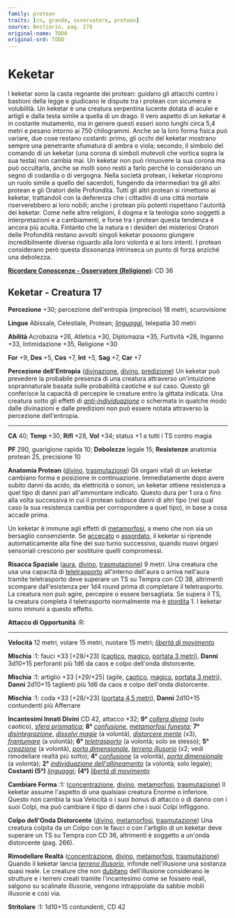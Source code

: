 ```yaml
---
family: protean
traits: [cn, grande, osservatore, protean]
source: Bestiario, pag. 278
original-name: TODO
original-srd: TODO
---
```


# Keketar

I keketar sono la casta regnante dei protean: guidano gli attacchi contro i
bastioni della legge e giudicano le dispute tra i protean con sicumera e
volubilità. Un keketar è una creatura serpentina lucente dotata di aculei e
artigli e dalla testa simile a quella di un drago. Il vero aspetto di un keketar
è in costante mutamento, ma in genere questi esseri sono lunghi circa 5,4 metri
e pesano intorno ai 750 chilogrammi. Anche se la loro forma fisica può variare,
due cose restano costanti: primo, gli occhi del keketar mostrano sempre una
penetrante sfumatura di ambra o viola; secondo, il simbolo del comando di un
keketar (una corona di simboli mutevoli che vortica sopra la sua testa) non
cambia mai. Un keketar non può rimuovere la sua corona ma può occultarla, anche
se molti sono restii a farlo perché lo considerano un segno di codardia o di
vergogna. Nella società protean, i keketar ricoprono un ruolo simile a quello
dei sacerdoti, fungendo da intermediari tra gli altri protean e gli Oratori
delle Profondità. Tutti gli altri protean si rimettono ai keketar, trattandoli
con la deferenza che i cittadini di una città mortale riserverebbero ai loro
nobili; anche i protean più potenti rispettano l'autorità dei keketar. Come
nelle altre religioni, il dogma e la teologia sono soggetti a interpretazioni e
a cambiamenti, e forse tra i protean questa tendenza è ancora più acuita.
Fintanto che la natura e i desideri dei misteriosi Oratori delle Profondità
restano avvolti singoli keketar possono giungere incredibilmente diverse
riguardo alla loro volontà e ai loro intenti. I protean considerano però questa
dissonanza intrinseca un punto di forza anziché una debolezza.

**[Ricordare Conoscenze - Osservatore (Religione)](/azioni/abilita/ricordare-conoscenze)**:
CD 36

## Keketar - Creatura 17

**Percezione** +30; percezione dell'entropia (impreciso) 18 metri, scurovisione

**Lingue** Abissale, Celestiale, Protean; _[linguaggi](/incantesimi/linguaggi)_,
telepatia 30 metri

**Abilità** Acrobazia +26, Atletica +30, Diplomazia +35, Furtività +28, Inganno
+33, Intimidazione +35, Religione +30

**For** +9, **Des** +5, **Cos** +7, **Int** +5, **Sag** +7, **Car** +7

**Percezione dell'Entropia** ([divinazione](/tratti/divinazione),
[divino](/tratti/divino), [predizione](/tratti/predizione)) Un keketar può
prevedere la probabile presenza di una creatura attraverso un'intuizione
soprannaturale basata sulle probabilità caotiche e sul caso. Questo gli
conferisce la capacità di percepire le creature entro la gittata indicata. Una
creatura sotto gli effetti di
_[anti-individuazione](/incantesimi/anti-individuazione)_ o schermata in qualche
modo dalle divinazioni e dalle predizioni non può essere notata attraverso la
percezione dell'entropia.

---

**CA** 40; **Temp** +30, **Rifl** +28, **Vol** +34; status +1 a tutti i TS
contro magia

**PF** 290, guarigione rapida 10; **Debolezze** legale 15; **Resistenze**
anatomia protean 25, precisione 10

**Anatomia Protean** ([divino](/tratti/divino),
[trasmutazione](/tratti/trasmutazione)) Gli organi vitali di un keketar cambiano
forma e posizione in continuazione. Immediatamente dopo avere subito danni da
acido, da elettricità o sonori, un keketar ottiene resistenza a quel tipo di
danni pari all'ammontare indicato. Questo dura per 1 ora o fino alla volta
successiva in cui il protean subisce danni di altri tipo (nel qual caso la sua
resistenza cambia per corrispondere a quel tipo), in base a cosa accade prima.

Un keketar è immune agli effetti di [metamorfosi](/tratti/metamorfosi), a meno
che non sia un bersaglio consenziente. Se [accecato](/condizioni/accecato) o
[assordato](/condizioni/assordato), il keketar si riprende automaticamente alla
fine del suo turno successivo, quando nuovi organi sensoriali crescono per
sostituire quelli compromessi.

**Risacca Spaziale** ([aura](/tratti/aura), [divino](/tratti/divino),
[trasmutazione](/tratti/trasmutazione)) 9 metri. Una creatura che usa una
capacità di [teletrasporto](/tratti/teletrasporto) all'interno dell'aura o
arriva nell'aura tramite teletrasporto deve superare un TS su Tempra con CD 38,
altrimenti scompare dall'esistenza per 1d4 round prima di completare il
teletrasporto. La creatura non può agire, percepire o essere bersagliata. Se
supera il TS, la creatura completa il teletrasporto normalmente ma è
[stordita](/condizioni/stordito) 1. I keketar sono immuni a questo effetto.

**Attacco di Opportunità** :R:

---

**Velocità** 12 metri, volare 15 metri, nuotare 15 metri;
_[libertà di movimento](/incantesimi/liberta-di-movimento)_

**Mischia** :1: fauci +33 \[+28/+23] ([caotico](/tratti/caotico),
[magico](/tratti/magico), [portata 3 metri](/tratti/portata)), **Danni** 3d10+15
perforanti più 1d6 da caos e colpo dell'onda distorcente.

**Mischia** :1: artiglio +33 \[+29/+25] (agile, [caotico](/tratti/caotico),
[magico](/tratti/magico), [portata 3 metri](/tratti/portata)), **Danni** 2d10+15
taglienti più 1d6 da caos e colpo dell'onda distorcente.

**Mischia** :1: coda +33 \[+28/+23] ([portata 4,5 metri](/tratti/portata)),
**Danni** 2d10+15 contundenti più Afferrare

**Incantesimi Innati Divini** CD 42, attacco +32; **9°**
_[collera divina](/incantesimi/collera-divina)_ (solo caotico),
_[sfera prismatica](/incantesimi/sfera-prismatica)_; **8°**
_[confusione](/incantesimi/confusione)_,
_[metamorfosi funesta](/incantesimi/metamorfosi-funesta)_; **7°**
_[disintegrazione](/incantesimi/disintegrazione)_,
_[dissolvi magie](/incantesimi/dissolvi-magie)_ (a volontà),
_[distorcere mente](/incantesimi/distorcere-mente)_ (x3),
_[frantumare](/incantesimi/frantumare)_ (a volontà); **6°**
_[teletrasporto](/incantesimi/teletrasporto)_ (a volontà; solo se stesso);
**5°** _[creazione](/incantesimi/creazione)_ (a volontà),
_[porta dimensionale](/incantesimi/porta-dimensionale)_,
_[terreno illusorio](/incantesimi/terreno-illusorio)_ (x2; vedi rimodellare
realtà più sotto); **4°** _[confusione](/incantesimi/confusione)_ (a volontà),
_[porta dimensionale](/incantesimi/porta-dimensionale)_ (a volontà); **2°**
_[individuazione dell'allineamento](/incantesimi/individuazione-dellallineamento)_
(a volontà; solo legale); **Costanti (5°)**
_[linguaggi](/incantesimi/linguaggi)_; **(4°)**
_[libertà di movimento](/incantesimi/liberta-di-movimento)_

**Cambiare Forma** :1: ([concentrazione](/tratti/concentrazione),
[divino](/tratti/divino), [metamorfosi](/tratti/metamorfosi),
[trasmutazione](/tratti/trasmutazione)) Il keketar assume l'aspetto di una
qualsiasi creatura Enorme o inferiore. Questo non cambia la sua Velocità o i
suoi bonus di attacco o di danno con i suoi Colpi, ma può cambiare il tipo di
danni che i suoi Colpi infliggono.

**Colpo dell'Onda Distorcente** ([divino](/tratti/divino),
[metamorfosi](/tratti/metamorfosi), [trasmutazione](/tratti/trasmutazione)) Una
creatura colpita da un Colpo con le fauci o con l'artiglio di un keketar deve
superare un TS su Tempra con CD 36, altrimenti è soggetto a un'onda distorcente
(pag. 266).

**Rimodellare Realtà** ([concentrazione](/tratti/concentrazione),
[divino](/tratti/divino), [metamorfosi](/tratti/metamorfosi),
[trasmutazione](/tratti/trasmutazione)) Quando il keketar lancia
_[terreno illusorio](/incantesimi/terreno-illusorio)_, infonde nell'illusione
una sostanza quasi reale. Le creature che non
[dubitano](/tratti/illusione#dubitare) dell'illusione considerano le strutture e
i terreni creati tramite l'incantesimo come se fossero reali, salgono su
scalinate illusorie, vengono intrappolate da sabbie mobili illusorie e così via.

**Stritolare** :1: 1d10+15 contundenti, CD 42
